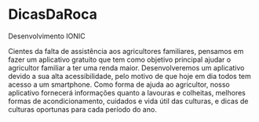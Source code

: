 # DicasDaRoca
Desenvolvimento IONIC 

Cientes da falta de assistência aos agricultores familiares, pensamos em fazer um aplicativo gratuito que tem como objetivo principal ajudar o agricultor familiar a ter uma renda maior. Desenvolveremos um aplicativo devido a sua alta acessibilidade, pelo motivo de que hoje em dia todos tem acesso a um smartphone.
Como forma de ajuda ao agricultor, nosso aplicativo fornecerá informações quanto a lavouras e colheitas, melhores formas de acondicionamento, cuidados e vida útil das culturas, e dicas de culturas oportunas para cada período do ano.
